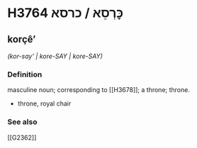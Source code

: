 # H3764 כׇּרְסֵא / כרסא

## korçêʼ

_(kor-say' | kore-SAY | kore-SAY)_

### Definition

masculine noun; corresponding to [[H3678]]; a throne; throne.

- throne, royal chair
### See also

[[G2362]]

